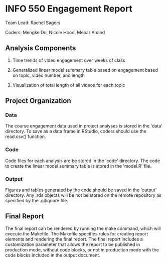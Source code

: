 # INFO 550 Engagement Report

Team Lead: Rachel Sagers

Coders: Mengke Du, Nicole Hood, Mehar Anand

## Analysis Components

1. Time trends of video engagement over weeks of class

2. Generalized linear model summary table based on engagement based on topic, video number, and length

3. Visualization of total length of all videos for each topic

## Project Organization

### Data

The course engagement data used in project analyses is stored in the 'data' directory. To save as a data frame in RStudio, coders should use the read.csv() function.

### Code

Code files for each analysis are be stored in the 'code' directory. The code to create the linear model summary table is stored in the 'model.R' file.

### Output

Figures and tables generated by the code should be saved in the 'output' directory. Any .rds objects will be not be stored on the remote repository as specified by the .gitignore file.

## Final Report

The final report can be rendered by running the make command, which will execute the Makefile. The Makefile specifies rules for creating report elements and rendering the final report. The final report includes a customization parameter that allows the report to be published in production mode, without code blocks, or not in production mode with the code blocks included in the output document.
